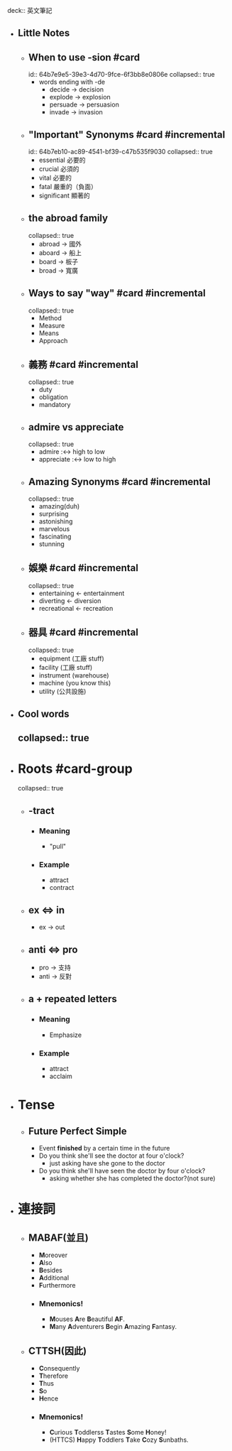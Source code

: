 deck:: 英文筆記

- ## Little Notes
	- ## When to use -sion #card
	  id:: 64b7e9e5-39e3-4d70-9fce-6f3bb8e0806e
	  collapsed:: true
		- words ending with -de
			- decide -> decision
			- explode -> explosion
			- persuade -> persuasion
			- invade -> invasion
	- ## "Important" Synonyms #card #incremental
	  id:: 64b7eb10-ac89-4541-bf39-c47b535f9030
	  collapsed:: true
		- essential 必要的
		- crucial 必須的
		- vital 必要的
		- fatal 嚴重的（負面）
		- significant 顯著的
	- ## the abroad family
	  collapsed:: true
		- abroad -> 國外
		- aboard -> 船上
		- board -> 板子
		- broad -> 寬廣
	- ## Ways to say "way" #card #incremental
	  collapsed:: true
		- Method
		- Measure
		- Means
		- Approach
	- ## 義務 #card #incremental
	  collapsed:: true
		- duty
		- obligation
		- mandatory
	- ## admire vs appreciate
	  collapsed:: true
		- admire :<-> high to low
		- appreciate :<-> low to high
	- ## Amazing Synonyms #card #incremental
	  collapsed:: true
		- amazing(duh)
		- surprising
		- astonishing
		- marvelous
		- fascinating
		- stunning
	- ## 娛樂 #card #incremental
	  collapsed:: true
		- entertaining <- entertainment
		- diverting <- diversion
		- recreational <- recreation
	- ## 器具 #card #incremental
	  collapsed:: true
		- equipment (工廠 stuff)
		- facility (工廠 stuff)
		- instrument (warehouse)
		- machine (you know this)
		- utility (公共設施)
- ## Cool words
  collapsed:: true
	-
- # Roots #card-group
  collapsed:: true
	- ## -tract
		- ### Meaning
			- "pull"
		- ### Example
			- attract
			- contract
	- ## ex <=> in
		- ex -> out
	- ## anti <=> pro
		- pro -> 支持
		- anti -> 反對
	- ## a + repeated letters
		- ### Meaning
			- Emphasize
		- ### Example
			- attract
			- acclaim
- # Tense
	- ## Future Perfect Simple
		- Event **finished** by a certain time in the future
		- Do you think she'll see the doctor at four o'clock?
			- just asking have she gone to the doctor
		- Do you think she'll have seen the doctor by four o'clock?
			- asking whether she has completed the doctor?(not sure)
- # 連接詞
	- ## MABAF(並且)
		- **M**oreover
		- **A**lso
		- **B**esides
		- **A**dditional
		- **F**urthermore
		- ### Mnemonics!
			- **M**ouses **A**re **B**eautiful **AF**.
			- **M**any **A**dventurers **B**egin **A**mazing **F**antasy.
	- ## CTTSH(因此)
		- **C**onsequently
		- **T**herefore
		- **T**hus
		- **S**o
		- **H**ence
		- ### Mnemonics!
			- **C**urious **T**oddlerss **T**astes **S**ome **H**oney!
			- (HTTCS) **H**appy **T**oddlers **T**ake **C**ozy **S**unbaths.